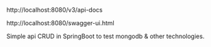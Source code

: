 http://localhost:8080/v3/api-docs

http://localhost:8080/swagger-ui.html

Simple api CRUD in SpringBoot to test mongodb & other technologies. 
